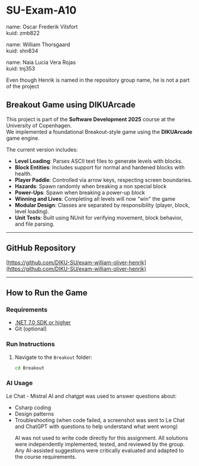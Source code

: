 # SU-Exam-A10
<pr> name: Oscar Frederik Vilsfort <br>
kuid: zmb822

<pr> name: William Thorsgaard <br>
kuid: shn834 </pr>

<pr> name: Naia Lucia Vera Rojas <br>
kuid: tnj353 </pr>

<pr> Even though Henrik is named in the repository group name, he is not a part of the project </pr>
## **Breakout Game using DIKUArcade**

This project is part of the **Software Development 2025** course at the University of Copenhagen.  
We implemented a foundational Breakout-style game using the **DIKUArcade** game engine.  

The current version includes:
- **Level Loading**: Parses ASCII text files to generate levels with blocks.
- **Block Entities**: Includes support for normal and hardened blocks with health.
- **Player Paddle**: Controlled via arrow keys, respecting screen boundaries.
- **Hazards**: Spawn randomly when breaking a non special block
- **Power-Ups**: Spawn when breaking a power-up block
- **Winning and Lives**: Completing all levels will now "win" the game
- **Modular Design**: Classes are separated by responsibility (player, block, level loading).
- **Unit Tests**: Built using NUnit for verifying movement, block behavior, and file parsing.

---

##  **GitHub Repository**
[https://github.com/DIKU-SU/exam-william-oliver-henrik](https://github.com/DIKU-SU/exam-william-oliver-henrik)

---

##  **How to Run the Game**

### Requirements
- [.NET 7.0 SDK or higher](https://dotnet.microsoft.com/en-us/download/dotnet)
- Git (optional)

### Run Instructions
1. Navigate to the `Breakout` folder:
   ```bash
   cd Breakout
### AI Usage 
<pr> Le Chat - Mistral AI and chatgpt was used to answer questions about:<ul>
    <li>Csharp coding</li>
    <li>Design patterns</li>
    <li>Troubleshooting (when code failed, a screenshot was sent to Le Chat and ChatGPT with questions to help understand what went wrong)</li>

<pr> AI was not used to write code directly for this assignment.
All solutions were independently implemented, tested, and reviewed by the group. Any AI-assisted suggestions were critically evaluated and adapted to the course requirements.</pr>


